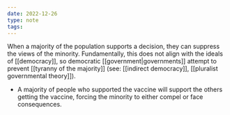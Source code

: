 ```yaml
---
date: 2022-12-26
type: note
tags:
---
```


When a majority of the population supports a decision, they can suppress the views of the minority. Fundamentally, this does not align with the ideals of [[democracy]], so democratic [[government|governments]] attempt to prevent [[tyranny of the majority]] (see: [[indirect democracy]], [[pluralist governmental theory]]).
- A majority of people who supported the vaccine will support the others getting the vaccine, forcing the minority to either compel or face consequences.
